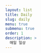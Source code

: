 ```yaml
---
layout: list
title: Daily
slug: daily
menu: true
submenu: true
order: 1
description: >
  매일 일상 
---
```

